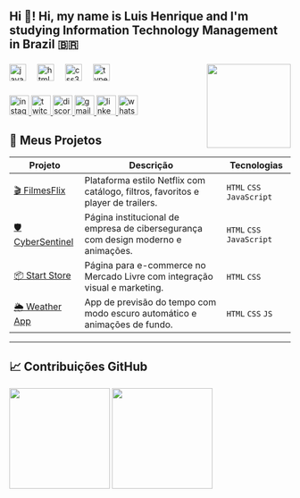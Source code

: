 <h2 align="left">Hi 👋! Hi, my name is Luis Henrique and I'm studying Information Technology Management in Brazil 🇧🇷</h2>

###

<img align="right" height="150" src="https://user-images.githubusercontent.com/81328619/213875785-400ae517-156b-4aca-a787-bac75d84c393.gif" />

###

<div align="left">
  <img src="https://cdn.jsdelivr.net/gh/devicons/devicon/icons/javascript/javascript-original.svg" height="30" alt="javascript logo" />
  <img width="12" />
  <img src="https://cdn.jsdelivr.net/gh/devicons/devicon/icons/html5/html5-original.svg" height="30" alt="html5 logo" />
  <img width="12" />
  <img src="https://cdn.jsdelivr.net/gh/devicons/devicon/icons/css3/css3-original.svg" height="30" alt="css3 logo" />
  <img width="12" />
  <img src="https://cdn.jsdelivr.net/gh/devicons/devicon/icons/typescript/typescript-original.svg" height="30" alt="typescript logo" />
</div>

###

<div align="left">
  <a href="https://www.instagram.com/xxluisxx.tw300f/?hl=pt-br" target="_blank">
    <img src="https://img.shields.io/static/v1?message=Instagram&logo=instagram&label=&color=E4405F&logoColor=white&labelColor=&style=for-the-badge" height="35" alt="instagram logo" />
  </a>
  <a href="https://twitch.tv/" target="_blank">
    <img src="https://img.shields.io/static/v1?message=Twitch&logo=twitch&label=&color=9146FF&logoColor=white&labelColor=&style=for-the-badge" height="35" alt="twitch logo" />
  </a>
  <a href="https://discord.com/" target="_blank">
    <img src="https://img.shields.io/static/v1?message=Discord&logo=discord&label=&color=7289DA&logoColor=white&labelColor=&style=for-the-badge" height="35" alt="discord logo" />
  </a>
  <a href="mailto:luishenrique3489@gmail.com" target="_blank">
    <img src="https://img.shields.io/static/v1?message=Gmail&logo=gmail&label=&color=D14836&logoColor=white&labelColor=&style=for-the-badge" height="35" alt="gmail logo" />
  </a>
  <a href="https://www.linkedin.com/in/luis-henrique-895930141/" target="_blank">
    <img src="https://img.shields.io/static/v1?message=LinkedIn&logo=linkedin&label=&color=0077B5&logoColor=white&labelColor=&style=for-the-badge" height="35" alt="linkedin logo" />
  </a>
  <a href="https://wa.me/message/4UNXSII4O4KLP1" target="_blank">
    <img src="https://img.shields.io/static/v1?message=Whatsapp&logo=whatsapp&label=&color=25D366&logoColor=white&labelColor=&style=for-the-badge" height="35" alt="whatsapp logo" />
  </a>
</div>

###

## 🚀 Meus Projetos

| Projeto | Descrição | Tecnologias |
|--------|-----------|-------------|
| [🎬 FilmesFlix](https://github.com/ProgramandoProjetos/filmesflix) | Plataforma estilo Netflix com catálogo, filtros, favoritos e player de trailers. | `HTML` `CSS` `JavaScript` |
| [🛡️ CyberSentinel](https://github.com/ProgramandoProjetos/cybersentinel) | Página institucional de empresa de cibersegurança com design moderno e animações. | `HTML` `CSS` `JavaScript` |
| [📦 Start Store](https://github.com/ProgramandoProjetos/startstore) | Página para e-commerce no Mercado Livre com integração visual e marketing. | `HTML` `CSS` |
| [🌦️ Weather App](https://github.com/ProgramandoProjetos/weatherapp) | App de previsão do tempo com modo escuro automático e animações de fundo. | `HTML` `CSS` `JS` |

---

## 📈 Contribuições GitHub

<p align="left">
  <img height="180em" src="https://github-readme-stats.vercel.app/api?username=ProgramandoProjetos&show_icons=true&theme=radical&count_private=true" />
  <img height="180em" src="https://github-readme-stats.vercel.app/api/top-langs/?username=ProgramandoProjetos&layout=compact&langs_count=7&theme=radical"/>
</p>
